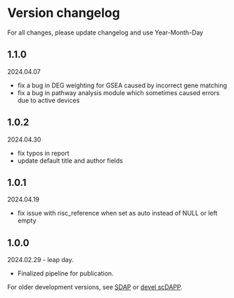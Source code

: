 # Version changelog

For all changes, please update changelog and use Year-Month-Day


## 1.1.0

2024.04.07
- fix a bug in DEG weighting for GSEA caused by incorrect gene matching
- fix a bug in pathway analysis module which sometimes caused errors due to active devices


## 1.0.2

2024.04.30
- fix typos in report
- update default title and author fields


## 1.0.1

2024.04.19
- fix issue with risc_reference when set as auto instead of NULL or left empty


## 1.0.0

2024.02.29 - leap day.
- Finalized pipeline for publication.



For older development versions, see [SDAP](https://github.com/FerrenaAlexander/SDAP) or [devel scDAPP](https://github.com/FerrenaAlexander/scDAPP/).
